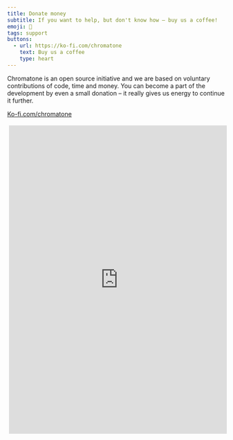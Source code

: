 ```yaml
---
title: Donate money
subtitle: If you want to help, but don't know how – buy us a coffee!
emoji: 💸
tags: support
buttons:
  - url: https://ko-fi.com/chromatone
    text: Buy us a coffee
    type: heart
---
```


Chromatone is an open source initiative and we are based on voluntary contributions of code, time and money. You can become a part of the development by even a small donation – it really gives us energy to continue it further. 

[Ko-fi.com/chromatone](https://ko-fi.com/chromatone)

<iframe id='kofiframe' src='https://ko-fi.com/chromatone/?hidefeed=true&widget=true&embed=true&preview=true' style='border:none;width:100%;padding:4px;background:transparent;' height='712' title='chromatone'></iframe>